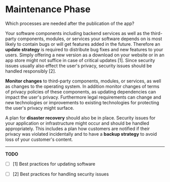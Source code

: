 # Maintenance Phase

Which processes are needed after the publication of the app?

Your software components including backend services as well as the third-party components, modules, or services your software depends on is most likely to contain bugs or will get features added in the future.
Therefore an **update strategy** is required to distribute bug fixes and new features to your users. Simply offering a new version as a download on your website or in an app store might not suffice in case of critical updates [1]. Since security issues usually also effect the user's privacy, security issues should be handled responsibly [2].

**Monitor changes** to third-party components, modules, or services, as well as changes to the operating system. In addition monitor changes of terms of privacy policies of these components, as updating dependencies can impact the user's privacy. Furthermore legal requirements can change and new technologies or improvements to existing technologies for protecting the user's privacy might surface.

A plan for **disaster recovery** should also be in place. Security issues for your application or infrastructure might occur and should be handled appropriately. This includes a plan how customers are notified if their privacy was violated incidentally and to have a **backup strategy** to avoid loss of your customer's content.



---

**TODO**

- [ ] [1] Best practices for updating software
- [ ] [2] Best practices for handling security issues

